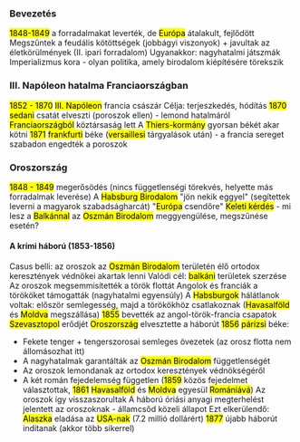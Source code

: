 ### Bevezetés
<mark class="hltr-orange">1848-1849</mark> a forradalmakat leverték, de <mark class="hltr-green">Európa</mark> átalakult, fejlődött
Megszűntek a feudális kötöttségek (jobbágyi viszonyok) + javultak az életkörülmények (II. ipari forradalom)
Ugyanakkor: nagyhatalmi játszmák
Imperializmus kora - olyan politika, amely birodalom kiépítésére törekszik
### III. Napóleon hatalma Franciaországban
<mark class="hltr-orange">1852 - 1870</mark> <mark class="hltr-cyan">III. Napóleon</mark> francia császár
Célja: terjeszkedés, hódítás
<mark class="hltr-orange">1870</mark> <mark class="hltr-green">sedani</mark> csatát elveszti (poroszok ellen) - lemond hatalmáról
<mark class="hltr-green">Franciaországból</mark> köztársaság lett
A <mark class="hltr-cyan">Thiers-kormány</mark> gyorsan békét akar kötni
<mark class="hltr-orange">1871</mark> <mark class="hltr-green">frankfurti</mark> béke (<mark class="hltr-green">versaillesi</mark> tárgyalások után) - a francia sereget szabadon engedték a poroszok
### Oroszország
<mark class="hltr-orange">1848 - 1849</mark> megerősödés (nincs függetlenségi törekvés, helyette más forradalmak leverése)
A <mark class="hltr-green">Habsburg Birodalom</mark> "jön nekik eggyel" (segítettek leverni a magyarok szabadságharcát)
"<mark class="hltr-green">Európa</mark> csendőre"
<mark class="hltr-purple">Keleti kérdés</mark> - mi lesz a <mark class="hltr-green">Balkánnal</mark> az <mark class="hltr-green">Oszmán Birodalom</mark> meggyengülése, megszűnése esetén?
#### A krími háború (1853-1856)
Casus belli: az oroszok az <mark class="hltr-green">Oszmán Birodalom</mark> területén élő ortodox keresztények védnökei akartak lenni
Valódi cél: <mark class="hltr-green">balkáni</mark> területek szerzése
Az oroszok megsemmisítették a török flottát
Angolok és franciák a törököket támogatták (nagyhatalmi egyensúly)
A <mark class="hltr-cyan">Habsburgok</mark> hálátlanok voltak: először semlegesség, majd a törökökhöz csatlakoznak (<mark class="hltr-green">Havasalföld</mark> és <mark class="hltr-green">Moldva</mark> megszállása)
<mark class="hltr-orange">1855</mark> bevették az angol-török-francia csapatok <mark class="hltr-green">Szevasztopol</mark> erődjét
<mark class="hltr-green">Oroszország</mark> elvesztette a háborút
<mark class="hltr-orange">1856</mark> <mark class="hltr-green">párizsi</mark> béke: 
- Fekete tenger + tengerszorosai semleges övezetek (az orosz flotta nem állomásozhat itt)
- A nagyhatalmak garantálták az <mark class="hltr-green">Oszmán Birodalom</mark> függetlenségét
- Az oroszok lemondanak az ortodox keresztények védnökségéről
- A két román fejedelemség független (<mark class="hltr-orange">1859</mark> közös fejedelmet választottak, <mark class="hltr-orange">1861</mark> <mark class="hltr-green">Havasalföld</mark> és <mark class="hltr-green">Moldva</mark> egyesül <mark class="hltr-green">Romániává</mark>)
Az oroszok így visszaszorultak
A háború óriási anyagi megterhelést jelentett az oroszoknak - államcsőd közeli állapot
Ezt elkerülendő: <mark class="hltr-green">Alaszka</mark> eladása az <mark class="hltr-green">USA-nak</mark> (7.2 millió dollárért)
<mark class="hltr-orange">1877</mark> újabb háborút indítanak (akkor több sikerrel)